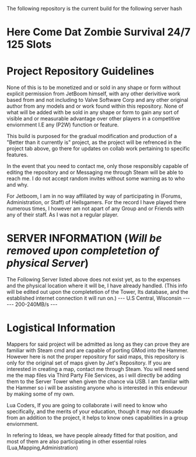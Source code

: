 The following repository is the current build for the following server hash 

# Here Come Dat Zombie Survival 24/7 125 Slots

# Project Repository Guidelines
None of this is to be monetized and or sold in any shape or form without explicit permission from JetBoom himself, with any other derivitive work based from and not including to Valve Software Corp and any other original author from any models and or work found within this repository. None of what will be added with be sold in any shape or form to gain any sort of visible and or measurable advantage over other players in a competitive enviornment I.E any (P2W) function or feature.

This build is purposed for the gradual modification and production of a "Better than it currently is" project, as the project will be refrenced in the project tab above, go there for updates on collab work pertaining to specific features.

In the event that you need to contact me, only those responsibly capable of editing the repository and or Messaging me through Steam will be able to reach me. I do not accept random invites without some warning as to who and why. 

For Jetboom, I am in no way affiliated by way of participating in (Forums, Administration, or Staff) of Hellsgamers. For the record I have played there numerous times, I however am not apart of any Group and or Friends with any of their staff. As I was not a regular player.


# SERVER INFORMATION (*Will be removed upon completetion of physical Server*)

The Following Server listed above does not exist yet, as to the expenses and the physical location where it will be, I have already handled. (This info will be edited out upon the completetion of the Tower, Its database, and the established internet connection it will run on.)
--- U.S Central, Wisconsin ---
--- 200-240MB/s ---


# Logistical Information

Mappers for said project will be admitted as long as they can prove they are familiar with Steam cmd and are capable of porting GMod into the Hammer. However here is not the proper repository for said maps, this repository is only for the original set of maps given by Jet's Repository. If you are interested in creating a map, contact me through Steam. You will need send me the map files via Third Party File Services, as i will directly be adding them to the Server Tower when given the chance via USB. I am familiar with the Hammer so i will be assisting anyone who is interested in this endevour by making some of my own.

Lua Coders, If you are going to collaborate i will need to know who specifically, and the merits of your education, though it may not dissuade from an addition to the project, it helps to know ones capabilities in a group enviornment.

In refering to Ideas, we have people already fitted for that position, and most of them are also participating in other essential roles
(Lua,Mapping,Administration)
